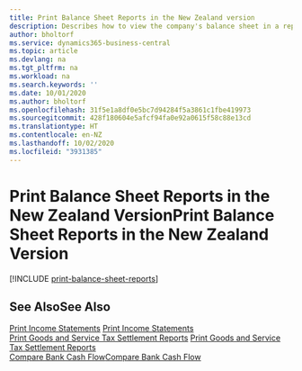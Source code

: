 ```yaml
---
title: Print Balance Sheet Reports in the New Zealand version
description: Describes how to view the company's balance sheet in a report in the New Zealand version.
author: bholtorf
ms.service: dynamics365-business-central
ms.topic: article
ms.devlang: na
ms.tgt_pltfrm: na
ms.workload: na
ms.search.keywords: ''
ms.date: 10/01/2020
ms.author: bholtorf
ms.openlocfilehash: 31f5e1a8df0e5bc7d94284f5a3861c1fbe419973
ms.sourcegitcommit: 428f180604e5afcf94fa0e92a0615f58c88e13cd
ms.translationtype: HT
ms.contentlocale: en-NZ
ms.lasthandoff: 10/02/2020
ms.locfileid: "3931385"
---
```

# <a name="print-balance-sheet-reports-in-the-new-zealand-version"></a><span data-ttu-id="c6d7b-103">Print Balance Sheet Reports in the New Zealand Version</span><span class="sxs-lookup"><span data-stu-id="c6d7b-103">Print Balance Sheet Reports in the New Zealand Version</span></span>

[!INCLUDE [print-balance-sheet-reports](../includes/AUNZ/print-balance-sheet-reports.md)]

## <a name="see-also"></a><span data-ttu-id="c6d7b-104">See Also</span><span class="sxs-lookup"><span data-stu-id="c6d7b-104">See Also</span></span>

<span data-ttu-id="c6d7b-105">[Print Income Statements](how-to-print-income-statements.md) </span><span class="sxs-lookup"><span data-stu-id="c6d7b-105">[Print Income Statements](how-to-print-income-statements.md) </span></span>  
<span data-ttu-id="c6d7b-106">[Print Goods and Service Tax Settlement Reports](how-to-print-goods-and-service-tax-settlement-reports.md) </span><span class="sxs-lookup"><span data-stu-id="c6d7b-106">[Print Goods and Service Tax Settlement Reports](how-to-print-goods-and-service-tax-settlement-reports.md) </span></span>  
[<span data-ttu-id="c6d7b-107">Compare Bank Cash Flow</span><span class="sxs-lookup"><span data-stu-id="c6d7b-107">Compare Bank Cash Flow</span></span>](how-to-compare-bank-cash-flow.md)